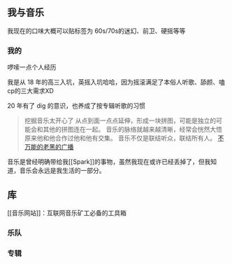 ## 我与音乐
我现在的口味大概可以贴标签为 60s/70s的迷幻、前卫、硬摇等等

### 我的
啰嗦一点个人经历

我是从 18 年的高三入坑，英摇入坑哈哈，因为摇滚满足了本俗人听歌、舔颜、嗑 cp的三大需求XD

20 年有了 dig 的意识，也养成了按专辑听歌的习惯

> 挖掘音乐太开心了 
> 从点到面一点点延伸，形成一块拼图，可能是独立的可能会和其他的拼图连在一起。 音乐的脉络就越来越清晰，经常会恍然大悟原来他和他合作过他和他有交集。 音乐不仅是联结听众，联结所有人。
> [不万能的老黑的广播](https://www.douban.com/people/190792378/status/3852594346/?_i=5609262263564d8&dt_dapp=1)


音乐是曾经明确带给我[[Spark]]的事物，虽然我现在或许已经丢掉了，但我知道，音乐会永远是我生活的一部分。


## 库
[[音乐网站]]：互联网音乐矿工必备的工具箱

### 乐队

### 专辑


